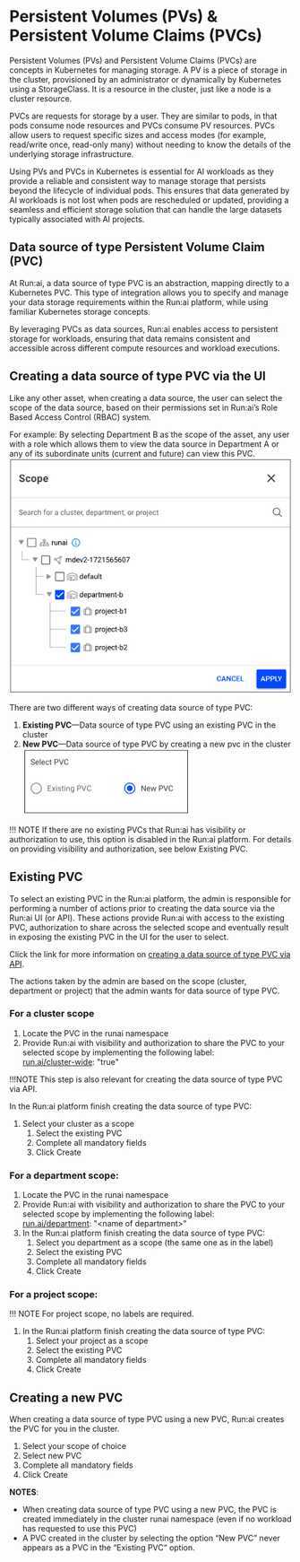 # Persistent Volumes (PVs) & Persistent Volume Claims (PVCs)

Persistent Volumes (PVs) and Persistent Volume Claims (PVCs) are concepts in Kubernetes for managing storage. A PV is a piece of storage in the cluster, provisioned by an administrator or dynamically by Kubernetes using a StorageClass. It is a resource in the cluster, just like a node is a cluster resource. 

PVCs are requests for storage by a user. They are similar to pods, in that pods consume node resources and PVCs consume PV resources. PVCs allow users to request specific sizes and access modes (for example, read/write once, read-only many) without needing to know the details of the underlying storage infrastructure.

Using PVs and PVCs in Kubernetes is essential for AI workloads as they provide a reliable and consistent way to manage storage that persists beyond the lifecycle of individual pods. This ensures that data generated by AI workloads is not lost when pods are rescheduled or updated, providing a seamless and efficient storage solution that can handle the large datasets typically associated with AI projects.

## Data source of type Persistent Volume Claim (PVC)

At Run:ai, a data source of type PVC is an abstraction, mapping directly to a Kubernetes PVC. This type of integration allows you to specify and manage your data storage requirements within the Run:ai platform, while using familiar Kubernetes storage concepts. 

By leveraging PVCs as data sources, Run:ai enables access to persistent storage for workloads, ensuring that data remains consistent and accessible across different compute resources and workload executions.

## Creating a data source of type PVC via the UI

Like any other asset, when creating a data source, the user can select the scope of the data source, based on their permissions set in Run:ai’s Role Based Access Control (RBAC) system.

For example: By selecting Department B as the scope of the asset, any user with a role which allows them to view the data source in Department A or any of its subordinate units (current and future) can view this PVC.  
![](img/9-scope.png)

There are two different ways of creating data source of type PVC:

1. **Existing PVC**&mdash;Data source of type PVC using an existing PVC in the cluster  
1. **New PVC**&mdash;Data source of type PVC by creating a new pvc in the cluster
![](img/10-pvc.png)

!!! NOTE
    If there are no existing PVCs that Run:ai has visibility or authorization to use, this option is disabled in the Run:ai platform. For details on providing visibility and authorization, see below Existing PVC.

## Existing PVC

To select an existing PVC in the Run:ai platform, the admin is responsible for performing a number of actions prior to creating the data source via the Run:ai UI (or API). These actions provide Run:ai with access to the existing PVC, authorization to share across the selected scope and eventually result in exposing the existing PVC in the UI for the user to select.

Click the link for more information on [creating a data source of type PVC via API](https://envinaclickstaging.staging.run.ai/api/docs\#tag/PVC/operation/create\_pvc\_asset).

The actions taken by the admin are based on the scope (cluster, department or project) that the admin wants for data source of type PVC.

### For a cluster scope

1. Locate the PVC in the runai namespace  
1. Provide Run:ai with visibility and authorization to share the PVC to your selected scope by implementing the following label:  
   [run.ai/cluster-wide](http://run.ai/cluster-wide): "true"

!!!NOTE
   This step is also relevant for creating the data source of type PVC via API.

In the Run:ai platform finish creating the data source of type PVC:

1. Select your cluster as a scope  
   1. Select the existing PVC  
   1. Complete all mandatory fields  
   1. Click Create

### For a department scope:

1. Locate the PVC in the runai namespace  
1. Provide Run:ai with visibility and authorization to share the PVC to your selected scope by implementing the following label:  
   [run.ai/department](http://run.ai/department): "\<name of department\>"  
1. In the Run:ai platform finish creating the data source of type PVC:  
   1. Select you department as a scope (the same one as in the label)  
   1. Select the existing PVC  
   1. Complete all mandatory fields  
   1. Click Create

### For a project scope:

!!! NOTE
    For project scope, no labels are required.

1. In the Run:ai platform finish creating the data source of type PVC:  
   1. Select your project as a scope  
   1. Select the existing PVC  
   1. Complete all mandatory fields  
   1. Click Create

## Creating a new PVC

When creating a data source of type PVC using a new PVC, Run:ai creates the PVC for you in the cluster.

1. Select your scope of choice  
1. Select new PVC  
1. Complete all mandatory fields  
1. Click Create

**NOTES**:

* When creating data source of type PVC using a new PVC, the PVC is created immediately in the cluster runai namespace (even if no workload has requested to use this PVC)  
* A PVC created in the cluster by selecting the option “New PVC” never appears as a PVC in the “Existing PVC“ option.